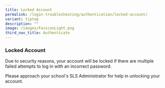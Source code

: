 ```yaml
---
title: Locked Account
permalink: /login-troubleshooting/authentication/locked-account/
variant: tiptap
description: ""
image: /images/FaviconLight.png
third_nav_title: Authenticate
---
```

<h3>Locked Account</h3>
<p>Due to security reasons, your account will be locked if there are multiple
failed attempts to log in with an incorrect password.</p>
<p>Please approach your school's SLS Administrator for help in unlocking
your account.</p>